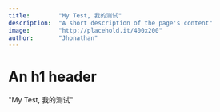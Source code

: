 ```yaml
---
title:        "My Test, 我的测试"
description:  "A short description of the page's content"
image:        "http://placehold.it/400x200"
author:       "Jhonathan"
---
```


An h1 header
============

 "My Test, 我的测试"
